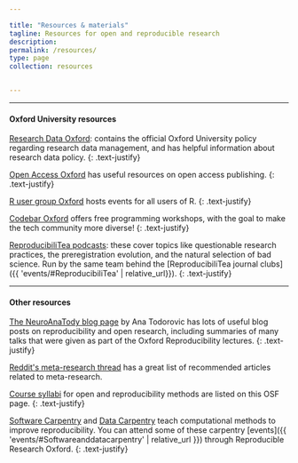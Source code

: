 ```yaml
---

title: "Resources & materials"
tagline: Resources for open and reproducible research
description:
permalink: /resources/
type: page
collection: resources


---
```


---

#### Oxford University resources

[Research Data Oxford](http://researchdata.ox.ac.uk): contains the official
Oxford University policy regarding research data management, and has helpful
information about research data policy.
{: .text-justify}

[Open Access Oxford](http://openaccess.ox.ac.uk) has useful resources on open
access publishing.
{: .text-justify}

[R user group Oxford](https://r-oxford.github.io/) hosts events for all users
of R.
{: .text-justify}

[Codebar Oxford](https://codebar.io/) offers free programming workshops, with
the goal to make the tech community more diverse!
{: .text-justify}

[ReproducibiliTea podcasts](https://soundcloud.com/reproducibilitea): these
cover topics like questionable research practices, the preregistration
evolution, and the natural selection of bad science. Run by the same team behind the [ReproducibiliTea journal clubs]({{ 'events/#ReproducibiliTea' | relative_url}}).
{: .text-justify}

---

#### Other resources

[The NeuroAnaTody blog page](http://neuroanatody.com/) by Ana Todorovic has lots
of useful blog posts on reproducibility and open research, including summaries
of many talks that were given as part of the Oxford Reproducibility lectures.
{: .text-justify}

[Reddit's meta-research thread](https://www.reddit.com/r/metaresearch/) has a
great list of recommended articles related to meta-research.

[Course syllabi](https://osf.io/vkhbt/) for open and reproducibility methods are
listed on this OSF page.
{: .text-justify}

[Software Carpentry](https://software-carpentry.org) and
[Data Carpentry](https://www.datacarpentry.org) teach computational methods to
improve reproducibility. You can attend some of these carpentry [events]({{ 'events/#Softwareanddatacarpentry' | relative_url }}) through Reproducible Research Oxford.
{: .text-justify}
